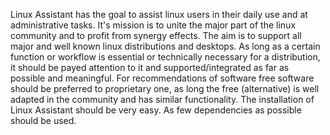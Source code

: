 Linux Assistant has the goal to assist linux users in their daily use and at administrative tasks. 
It's mission is to unite the major part of the linux community and to profit from synergy effects.
The aim is to support all major and well known linux distributions and desktops.
As long as a certain function or workflow is essential or technically necessary for a distribution, 
it should be payed attention to it and supported/integrated as far as possible and meaningful.
For recommendations of software free software should be preferred to proprietary one, 
as long the free (alternative) is well adapted in the community and has similar functionality.
The installation of Linux Assistant should be very easy. 
As few dependencies as possible should be used.